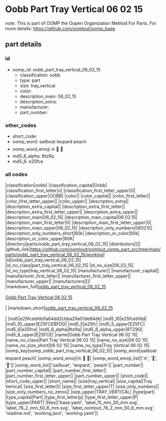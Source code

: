 # Oobb Part Tray Vertical 06 02 15  

note: This is part of OOMP the Oopen Organization Method For Parts. For more details: https://github.com/oomlout/oomp_base

##  part details





### id
* oomp_id: oobb_part_tray_vertical_06_02_15
  * classification: oobb
  * type: part
  * size: tray_vertical
  * color: 
  * description_main: 06_02_15
  * description_extra: 
  * manufacturer: 
  * part_number: 

### other_codes
* short_code: 
* oomp_word: sailboat leopard peach
* oomp_word_emoji :sailboat: :leopard: :peach:
* md5_6_alpha: 8tz9q
* md5_6: e25fce

### all codes 
|classification|oobb|
|classification_capital|Oobb|
|classification_first_letter|o|
|classification_first_letter_upper|O|
|classification_upper|OOBB|
|color||
|color_capital||
|color_first_letter||
|color_first_letter_upper||
|color_upper||
|description_extra||
|description_extra_capital||
|description_extra_first_letter||
|description_extra_first_letter_upper||
|description_extra_upper||
|description_main|06_02_15|
|description_main_capital|06 02.15|
|description_main_first_letter|0|
|description_main_first_letter_upper|0|
|description_main_upper|06_02_15|
|description_only_numbers|060215|
|description_only_numbers_short|60k|
|description_or_color|60k|
|description_or_color_upper|60K|
|directory|parts/oobb_part_tray_vertical_06_02_15|
|distributors|[]|
|github_link|https://github.com/oomlout/oomlout_oomp_part_src/tree/main/parts/oobb_part_tray_vertical_06_02_15/working|
|id|oobb_part_tray_vertical_06_02_15|
|id_no_class|part_tray_vertical_06_02_15|
|id_no_size|06_02_15|
|id_no_type|tray_vertical_06_02_15|
|manufacturer||
|manufacturer_capital||
|manufacturer_first_letter||
|manufacturer_first_letter_upper||
|manufacturer_upper||
|manufacturers|[]|
|markdown_full|[oobb_part_tray_vertical_06_02_15](https://github.com/oomlout/oomlout_oomp_part_src/tree/main/parts/oobb_part_tray_vertical_06_02_15/working)<br>[](https://github.com/oomlout/oomlout_oomp_part_src/tree/main/parts/oobb_part_tray_vertical_06_02_15/working)<br>[Oobb Part Tray Vertical 06 02 15](https://github.com/oomlout/oomlout_oomp_part_src/tree/main/parts/oobb_part_tray_vertical_06_02_15/working)<br><br>|
|markdown_short|[oobb_part_tray_vertical_06_02_15](https://github.com/oomlout/oomlout_oomp_part_src/tree/main/parts/oobb_part_tray_vertical_06_02_15/working)<br><br>|
|md5|e25fcebfdd1a64dd2cbba29a01de84db|
|md5_10|e25fcebfdd|
|md5_10_upper|E25FCEBFDD|
|md5_5|e25fc|
|md5_5_upper|E25FC|
|md5_6|e25fce|
|md5_6_alpha|8tz9q|
|md5_6_alpha_upper|8TZ9Q|
|md5_6_upper|E25FCE|
|name|Oobb Part Tray Vertical 06 02 15|
|name_no_class|Part Tray Vertical 06 02 15|
|name_no_size|06 02 15|
|name_no_size_short|06 02 15|
|name_no_type|Tray Vertical 06 02 15|
|oomp_key|oomp_oobb_part_tray_vertical_06_02_15|
|oomp_word|sailboat leopard peach|
|oomp_word_emoji|:sailboat: :leopard: :peach:|
|oomp_word_emoji_list|[':sailboat:', ':leopard:', ':peach:']|
|oomp_word_list|['sailboat', 'leopard', 'peach']|
|part_number||
|part_number_capital||
|part_number_first_letter||
|part_number_first_letter_upper||
|part_number_upper||
|short_code||
|short_code_upper||
|short_name||
|size|tray_vertical|
|size_capital|Tray Vertical|
|size_first_letter|t|
|size_first_letter_upper|T|
|size_only_numbers||
|size_only_numbers_no_zeros||
|size_upper|TRAY_VERTICAL|
|type|part|
|type_capital|Part|
|type_first_letter|p|
|type_first_letter_upper|P|
|type_upper|PART|
|files|['base.yaml', 'label_15_mm_30_mm.svg', 'label_76_2_mm_50_8_mm.svg', 'label_oomlout_76_2_mm_50_8_mm.svg', 'readme.md', 'working.json', 'working.yaml']|
